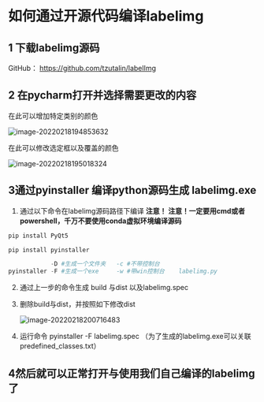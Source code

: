 # 如何通过开源代码编译labelimg

## 1 下载labelimg源码

GitHub： https://github.com/tzutalin/labelImg

## 2 在pycharm打开并选择需要更改的内容

在此可以增加特定类别的颜色

![image-20220218194853632](C:\Users\Administrator\AppData\Roaming\Typora\typora-user-images\image-20220218194853632.png)

在此可以修改选定框以及覆盖的颜色

![image-20220218195018324](C:\Users\Administrator\AppData\Roaming\Typora\typora-user-images\image-20220218195018324.png)

## 3通过pyinstaller 编译python源码生成  labelimg.exe

1. 通过以下命令在labelimg源码路径下编译 **注意！ 注意！一定要用cmd或者powershell，千万不要使用conda虚拟环境编译源码**

```python
pip install PyQt5

pip install pyinstaller

			-D #生成一个文件夹   -c #不带控制台 
pyinstaller -F #生成一个exe     -w #带win控制台    labelimg.py

```

2. 通过上一步的命令生成 build 与dist 以及labelimg.spec

3. 删除build与dist，并按照如下修改dist

   ![image-20220218200716483](C:\Users\Administrator\AppData\Roaming\Typora\typora-user-images\image-20220218200716483.png)

4. 运行命令 pyinstaller -F labelimg.spec （为了生成的labelimg.exe可以关联predefined_classes.txt）

## 4然后就可以正常打开与使用我们自己编译的labelimg了









